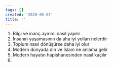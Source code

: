```yaml
---
tags: []
created: '2020-05-07'
title: ''
---
```


1. Bilgi ve inanç ayırımı nasıl yapılır
2. İnsanın yaşamasının da aha iyi yolları nelerdir
3. Toplum nasıl dönüşürse daha iyi olur
4. Modern dünyada din ve İslam ne anlama gelir
5. Modern hayatın hapishanesinden nasıl kaçılır
6. 
